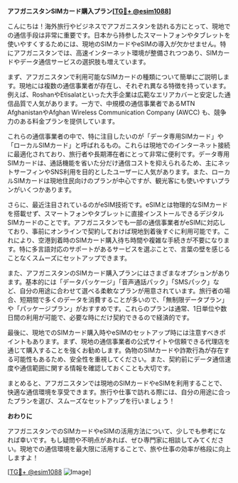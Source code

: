 **アフガニスタンSIMカード購入プラン[[TG💪+ @esim1088](https://t.me/s/esim1088)]**

こんにちは！海外旅行やビジネスでアフガニスタンを訪れる方にとって、現地での通信手段は非常に重要です。日本から持参したスマートフォンやタブレットを使いやすくするためには、現地のSIMカードやeSIMの導入が欠かせません。特にアフガニスタンでは、高速インターネット環境が整備されつつあり、SIMカードやデータ通信サービスの選択肢も増えています。

まず、アフガニスタンで利用可能なSIMカードの種類について簡単にご説明します。現地には複数の通信事業者が存在し、それぞれ異なる特徴を持っています。例えば、RoshanやEtisalatといった大手企業は広範なエリアカバーと安定した通信品質で人気があります。一方で、中規模の通信事業者であるMTN AfghanistanやAfghan Wireless Communication Company (AWCC) も、競争力のある料金プランを提供しています。

これらの通信事業者の中で、特に注目したいのが「データ専用SIMカード」や「ローカルSIMカード」と呼ばれるもの。これらは現地でのインターネット接続に最適化されており、旅行者や長期滞在者にとって非常に便利です。データ専用SIMカードは、通話機能を省いた分だけ通信コストを抑えられるため、主にネットサーフィンやSNS利用を目的としたユーザーに人気があります。また、ローカルSIMカードは現地住民向けのプランが中心ですが、観光客にも使いやすいプランがいくつかあります。

さらに、最近注目されているのがeSIM技術です。eSIMとは物理的なSIMカードを搭載せず、スマートフォンやタブレットに直接インストールできるデジタルSIMカードのことです。アフガニスタンでも一部の通信事業者がeSIMに対応しており、事前にオンラインで契約しておけば現地到着後すぐに利用可能です。これにより、空港到着時のSIMカード購入待ち時間や複雑な手続きが不要になります。特に多言語対応のサポートがあるサービスを選ぶことで、言葉の壁を感じることなくスムーズにセットアップできます。

また、アフガニスタンのSIMカード購入プランにはさまざまなオプションがあります。基本的には「データパッケージ」「音声通話パック」「SMSパック」など、自分の用途に合わせて選べる柔軟なプランが用意されています。旅行者の場合、短期間で多くのデータを消費することが多いので、「無制限データプラン」や「パッケージプラン」がおすすめです。これらのプランは通常、1日単位や数日間の利用が可能で、必要な時にだけ契約できるので経済的です。

最後に、現地でのSIMカード購入時やeSIMのセットアップ時には注意すべきポイントもあります。まず、現地の通信事業者の公式サイトや信頼できる代理店を通じて購入することを強くお勧めします。偽物のSIMカードや詐欺行為が存在する可能性もあるため、安全性を重視してください。また、契約前にデータ通信速度や通信範囲に関する情報を確認しておくことも大切です。

まとめると、アフガニスタンでは現地のSIMカードやeSIMを利用することで、快適な通信環境を享受できます。旅行や仕事で訪れる際には、自分の用途に合ったプランを選び、スムーズなセットアップを行いましょう！

**おわりに**

アフガニスタンでのSIMカードやeSIMの活用方法について、少しでも参考になれば幸いです。もし疑問や不明点があれば、ぜひ専門家に相談してみてください。現地での通信環境を最大限に活用することで、旅や仕事の効率が格段に向上しますよ！

[[TG💪+ @esim1088](https://t.me/s/esim1088) ![Image](https://i.postimg.cc/Y0z9fWf4/image.png)]